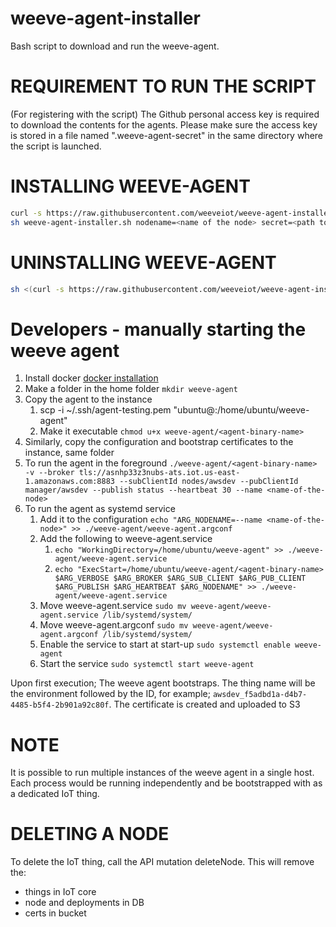 # weeve-agent-installer

Bash script to download and run the weeve-agent.

# REQUIREMENT TO RUN THE SCRIPT

(For registering with the script) The Github personal access key is required to download the contents for the agents. Please make sure the access key is stored in a file named ".weeve-agent-secret" in the same directory where the script is launched.

# INSTALLING WEEVE-AGENT

```bash
curl -s https://raw.githubusercontent.com/weeveiot/weeve-agent-installer/dev/weeve-agent-installer.sh > weeve-agent-installer.sh
sh weeve-agent-installer.sh nodename=<name of the node> secret=<path to the secret file>
```

# UNINSTALLING WEEVE-AGENT

```bash
sh <(curl -s https://raw.githubusercontent.com/weeveiot/weeve-agent-installer/dev/weeve-agent-uninstaller.sh)

```

# Developers - manually starting the weeve agent

1. Install docker [docker installation](https://docs.docker.com/engine/install/)
2. Make a folder in the home folder `mkdir weeve-agent`
3. Copy the agent to the instance
   1. scp -i ~/.ssh/agent-testing.pem <path-to-agent-binary> "ubuntu@<ip>:/home/ubuntu/weeve-agent"
   2. Make it executable `chmod u+x weeve-agent/<agent-binary-name>`
4. Similarly, copy the configuration and bootstrap certificates to the instance, same folder
5. To run the agent in the foreground `./weeve-agent/<agent-binary-name> -v --broker tls://asnhp33z3nubs-ats.iot.us-east-1.amazonaws.com:8883 --subClientId nodes/awsdev --pubClientId manager/awsdev --publish status --heartbeat 30 --name <name-of-the-node>`
6. To run the agent as systemd service
   1. Add it to the configuration `echo "ARG_NODENAME=--name <name-of-the-node>" >> ./weeve-agent/weeve-agent.argconf`
   2. Add the following to weeve-agent.service
      1. `echo "WorkingDirectory=/home/ubuntu/weeve-agent" >> ./weeve-agent/weeve-agent.service`
      2. `echo "ExecStart=/home/ubuntu/weeve-agent/<agent-binary-name> $ARG_VERBOSE $ARG_BROKER $ARG_SUB_CLIENT $ARG_PUB_CLIENT $ARG_PUBLISH $ARG_HEARTBEAT $ARG_NODENAME" >> ./weeve-agent/weeve-agent.service`
   3. Move weeve-agent.service `sudo mv weeve-agent/weeve-agent.service /lib/systemd/system/`
   4. Move weeve-agent.argconf `sudo mv weeve-agent/weeve-agent.argconf /lib/systemd/system/`
   5. Enable the service to start at start-up `sudo systemctl enable weeve-agent`
   6. Start the service `sudo systemctl start weeve-agent`

Upon first execution;
The weeve agent bootstraps.
The thing name will be the environment followed by the ID, for example; `awsdev_f5adbd1a-d4b7-4485-b5f4-2b901a92c80f`.
The certificate is created and uploaded to S3

# NOTE

It is possible to run multiple instances of the weeve agent in a single host. Each process would be running independently and be bootstrapped with as a dedicated IoT thing.

# DELETING A NODE

To delete the IoT thing, call the API mutation deleteNode. This will remove the:

- things in IoT core
- node and deployments in DB
- certs in bucket
